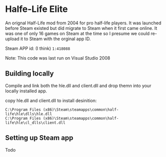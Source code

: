 # Halfe-Life Elite

An orignal Half-Life mod from 2004 for pro half-life players. It was launched before Steam existed but did migrate to Steam when it first came online. It was one of only 16 games on Steam at the time so I presume we could re-upload it to Steam with the orginal app ID.

Steam APP id: (I think)
`1:418088`

Note: This code was last run on Visual Studio 2008

## Building locally

Compile and link both the hle.dll and client.dll and drop themn into your locally installed app.

copy hle.dll and client.dll to install desinition:

```
C:\Program Files (x86)\Steam\steamapps\common\half-life\hle\dlls\hle.dll
C:\Program Files (x86)\Steam\steamapps\common\half-life\hle\cl_dlls\client.dll
```



## Setting up Steam app
Todo
